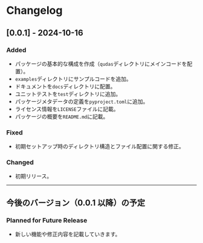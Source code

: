 # Changelog

## [0.0.1] - 2024-10-16
### Added
- パッケージの基本的な構成を作成（`qudas`ディレクトリにメインコードを配置）。
- `examples`ディレクトリにサンプルコードを追加。
- ドキュメントを`docs`ディレクトリに配置。
- ユニットテストを`test`ディレクトリに追加。
- パッケージメタデータの定義を`pyproject.toml`に追加。
- ライセンス情報を`LICENSE`ファイルに記載。
- パッケージの概要を`README.md`に記載。

### Fixed
- 初期セットアップ時のディレクトリ構造とファイル配置に関する修正。

### Changed
- 初期リリース。

---

## 今後のバージョン（0.0.1 以降）の予定
### Planned for Future Release
- 新しい機能や修正内容を記載していきます。
